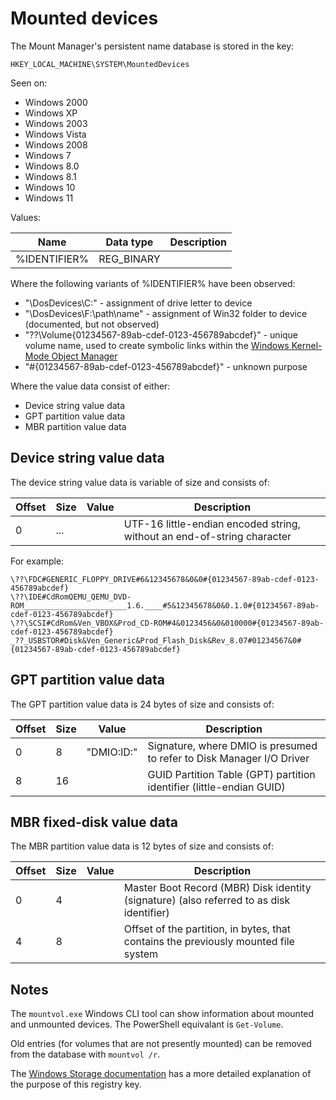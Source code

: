 # Mounted devices

The Mount Manager's persistent name database is stored in the key:

```
HKEY_LOCAL_MACHINE\SYSTEM\MountedDevices
```

Seen on:

* Windows 2000
* Windows XP
* Windows 2003
* Windows Vista
* Windows 2008
* Windows 7
* Windows 8.0
* Windows 8.1
* Windows 10
* Windows 11

Values:

Name | Data type | Description
--- | --- | ---
%IDENTIFIER% | REG_BINARY | 

Where the following variants of %IDENTIFIER% have been observed:

* "\DosDevices\C:" - assignment of drive letter to device
* "\DosDevices\F:\path\name" - assignment of Win32 folder to device (documented, but not observed)
* "\??\Volume{01234567-89ab-cdef-0123-456789abcdef}" - unique volume name, used to create symbolic links within the [Windows Kernel-Mode Object Manager](https://learn.microsoft.com/en-us/windows-hardware/drivers/kernel/windows-kernel-mode-object-manager)
* "#{01234567-89ab-cdef-0123-456789abcdef}" - unknown purpose

Where the value data consist of either:

* Device string value data
* GPT partition value data
* MBR partition value data

## Device string value data

The device string value data is variable of size and consists of:

Offset | Size | Value | Description
--- | --- | --- | ---
0 | ... | | UTF-16 little-endian encoded string, without an end-of-string character

For example:

```
\??\FDC#GENERIC_FLOPPY_DRIVE#6&12345678&0&0#{01234567-89ab-cdef-0123-456789abcdef}
\??\IDE#CdRomQEMU_QEMU_DVD-ROM_______________________1.6.____#5&12345678&0&0.1.0#{01234567-89ab-cdef-0123-456789abcdef}
\??\SCSI#CdRom&Ven_VBOX&Prod_CD-ROM#4&0123456&0&010000#{01234567-89ab-cdef-0123-456789abcdef}
_??_USBSTOR#Disk&Ven_Generic&Prod_Flash_Disk&Rev_8.07#01234567&0#{01234567-89ab-cdef-0123-456789abcdef}
```

## GPT partition value data

The GPT partition value data is 24 bytes of size and consists of:

Offset | Size | Value | Description
--- | --- | --- | ---
0 | 8 | "DMIO:ID:" | Signature, where DMIO is presumed to refer to Disk Manager I/O Driver
8 | 16 | | GUID Partition Table (GPT) partition identifier (little-endian GUID)

## MBR fixed-disk value data

The MBR partition value data is 12 bytes of size and consists of:

Offset | Size | Value | Description
--- | --- | --- | ---
0 | 4 | | Master Boot Record (MBR) Disk identity (signature) (also referred to as disk identifier)
4 | 8 | | Offset of the partition, in bytes, that contains the previously mounted file system

## Notes

The `mountvol.exe` Windows CLI tool can show information about mounted and unmounted devices. The
PowerShell equivalant is `Get-Volume`.

Old entries (for volumes that are not presently mounted) can be removed from the database with
`mountvol /r`.

The
[Windows Storage documentation](https://learn.microsoft.com/en-us/windows-hardware/drivers/storage/supporting-mount-manager-requests-in-a-storage-class-driver)
has a more detailed explanation of the purpose of this registry key.
